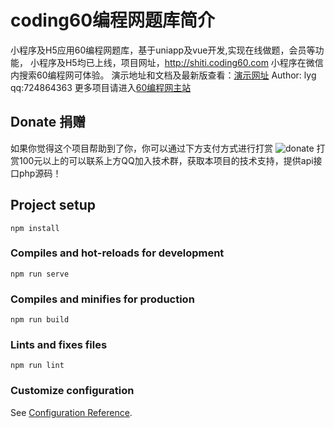# coding60编程网题库简介
小程序及H5应用60编程网题库，基于uniapp及vue开发,实现在线做题，会员等功能，
小程序及H5均已上线，项目网址，http://shiti.coding60.com
小程序在微信内搜索60编程网可体验。
演示地址和文档及最新版查看：[演示网址](http://shiti.coding60.com)
Author: lyg   qq:724864363
更多项目请进入[60编程网主站](http://www.coding60.com/)

## Donate 捐赠

如果你觉得这个项目帮助到了你，你可以通过下方支付方式进行打赏 
![donate](http://www.coding60.com/img/donate.jpg)
打赏100元以上的可以联系上方QQ加入技术群，获取本项目的技术支持，提供api接口php源码！
## Project setup
```
npm install
```

### Compiles and hot-reloads for development
```
npm run serve
```

### Compiles and minifies for production
```
npm run build
```

### Lints and fixes files
```
npm run lint
```

### Customize configuration
See [Configuration Reference](https://cli.vuejs.org/config/).
